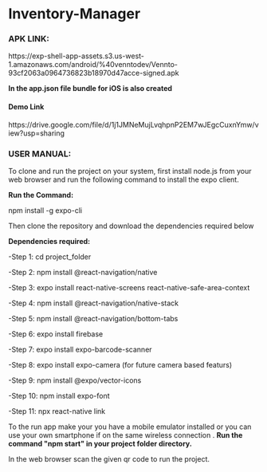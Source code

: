 # Inventory-Manager


<h3>APK LINK:</h3>
https://exp-shell-app-assets.s3.us-west-1.amazonaws.com/android/%40venntodev/Vennto-93cf2063a0964736823b18970d47acce-signed.apk


**In the app.json file bundle for iOS is also created**

<h4>Demo Link</h4>
https://drive.google.com/file/d/1j1JMNeMujLvqhpnP2EM7wJEgcCuxnYmw/view?usp=sharing


<h3>USER MANUAL:</h3>

To clone and run the project on your system, first install node.js from your web browser and run the following command to install the expo client.

 **Run the Command:**
 
npm install -g expo-cli

Then clone the repository and download the dependencies required below

**Dependencies required:**

  -Step 1: cd project_folder
  
  -Step 2: npm install @react-navigation/native
  
  -Step 3: expo install react-native-screens react-native-safe-area-context
  
  -Step 4: npm install @react-navigation/native-stack
  
  -Step 5: npm install @react-navigation/bottom-tabs
  
  -Step 6: expo install firebase
  
  -Step 7: expo install expo-barcode-scanner
  
  -Step 8: expo install expo-camera (for future camera based featurs)
  
  -Step 9: npm install @expo/vector-icons
  
  -Step 10: npm install expo-font
  
  -Step 11: npx react-native link


To the run app make your you have a mobile emulator installed or you can use your own smartphone if on the same wireless connection .
 **Run the command "npm start" in your project folder directory.**
 
In the web browser scan the given qr code to run the project.


